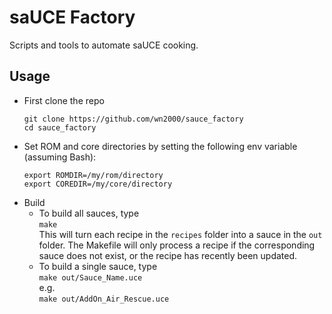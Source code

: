 # saUCE Factory 

Scripts and tools to automate saUCE cooking.

## Usage
- First clone the repo  
  ```
  git clone https://github.com/wn2000/sauce_factory
  cd sauce_factory
  ```
- Set ROM and core directories by setting the following env variable (assuming Bash):
  ```
  export ROMDIR=/my/rom/directory
  export COREDIR=/my/core/directory
  ```
- Build  
  - To build all sauces, type  
  `make`  
  This will turn each recipe in the `recipes` folder into a sauce in the `out` folder. The Makefile will only process a recipe if the corresponding sauce does not exist, or the recipe has recently been updated.
  - To build a single sauce, type  
    `make out/Sauce_Name.uce`  
    e.g.  
    `make out/AddOn_Air_Rescue.uce`
